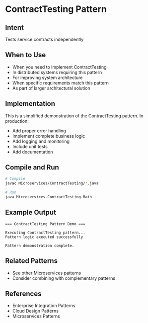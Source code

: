 # ContractTesting Pattern

## Intent
Tests service contracts independently

## When to Use
- When you need to implement ContractTesting
- In distributed systems requiring this pattern
- For improving system architecture
- When specific requirements match this pattern
- As part of larger architectural solution

## Implementation
This is a simplified demonstration of the ContractTesting pattern. In production:
- Add proper error handling
- Implement complete business logic
- Add logging and monitoring
- Include unit tests
- Add documentation

## Compile and Run
```bash
# Compile
javac Microservices/ContractTesting/*.java

# Run
java Microservices.ContractTesting.Main
```

## Example Output
```
=== ContractTesting Pattern Demo ===

Executing ContractTesting pattern...
Pattern logic executed successfully

Pattern demonstration complete.
```

## Related Patterns
- See other Microservices patterns
- Consider combining with complementary patterns

## References
- Enterprise Integration Patterns
- Cloud Design Patterns
- Microservices Patterns
